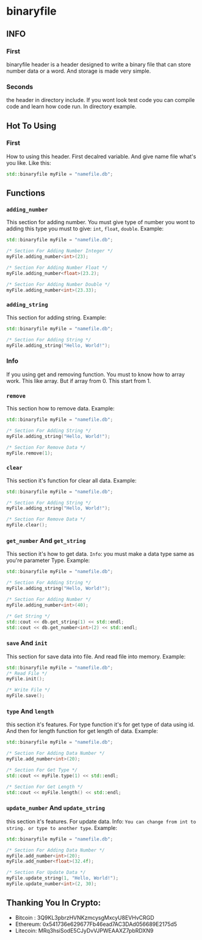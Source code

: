 # binaryfile

## INFO

### First
binaryfile header is a header designed to write a binary file that can 
store number data or a word. And storage is made very simple.

### Seconds
the header in directory include. If you wont look test code you can compile code and learn
how code run. In directory example.

## Hot To Using

### First
How to using this header. First decalred variable. And give name file what's you like.
Like this:
```CPP
std::binaryfile myFile = "namefile.db";
```

## Functions
### `adding_number`
This section for adding number. You must give type of number you wont to
adding this type you must to give: `int`, `float`, `double`. Example:
```CPP
std::binaryfile myFile = "namefile.db";

/* Section For Adding Number Integer */
myFile.adding_number<int>(23);

/* Section For Adding Number Float */
myFile.adding_number<float>(23.2);

/* Section For Adding Number Double */
myFile.adding_number<int>(23.33);
```

### `adding_string`
This section for adding string. Example:
```CPP
std::binaryfile myFile = "namefile.db";

/* Section For Adding String */
myFile.adding_string("Hello, World!");
```

### Info
If you using get and removing function. You must to know how to array work.
This like array. But if array from 0. This start from 1.

### `remove`
This section how to remove data. Example:
```CPP
std::binaryfile myFile = "namefile.db";

/* Section For Adding String */
myFile.adding_string("Hello, World!");

/* Section For Remove Data */
myFile.remove(1);
```

### `clear`
This section it's function for clear all data. Example:
```CPP
std::binaryfile myFile = "namefile.db";

/* Section For Adding String */
myFile.adding_string("Hello, World!");

/* Section For Remove Data */
myFile.clear();
```

### `get_number` And `get_string`
This section it's how to get data. `Info`: you must make a data type same as you're parameter Type.
Example:
```CPP
std::binaryfile myFile = "namefile.db";

/* Section For Adding String */
myFile.adding_string("Hello, World!");

/* Section For Adding Number */
myFile.adding_number<int>(40);

/* Get String */
std::cout << db.get_string(1) << std::endl;
std::cout << db.get_number<int>(2) << std::endl;
```

### `save` And `init`
This section for save data into file. And read file into memory.
Example:
```CPP
std::binaryfile myFile = "namefile.db";
/* Read File */
myFile.init();

/* Write File */
myFile.save();
```

### `type` And `length`
this section it's features. For type function it's for get type of data using id.
And then for length function for get length of data.
Example:
```CPP
std::binaryfile myFile = "namefile.db";

/* Section For Adding Data Number */
myFile.add_number<int>(20);

/* Section For Get Type */
std::cout << myFile.type(1) << std::endl;

/* Section For Get Length */
std::cout << myFile.length() << std::endl;
```

### `update_number` And `update_string`
this section it's features. For update data.
Info: `You can change from int to string. or type to another type`.
Example:
```CPP
std::binaryfile myFile = "namefile.db";

/* Section For Adding Data Number */
myFile.add_number<int>(20);
myFile.add_number<float>(32.4f);

/* Section For Update Data */
myFile.update_string(1, "Hello, World!");
myFile.update_number<int>(2, 30);
```

## Thanking You In Crypto:
- Bitcoin : 3Q9KL3pbrzHVNKzmcysgMxcyU8EVHvCRGD
- Ethereum: 0x541736e629677Fb46ead7AC3DAd056689E2175d5
- Litecoin: MRq3hsiSodE5CJyDvVJPWEAAXZ7pbRDXN9
